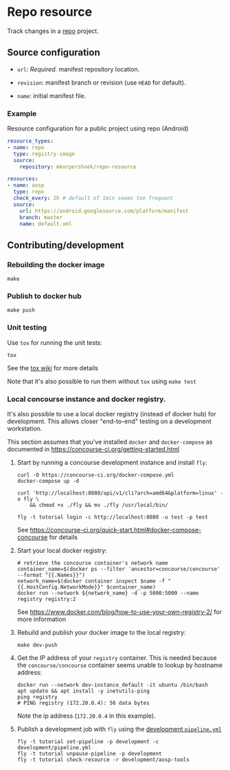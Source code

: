 # Repo resource

Track changes in a [repo](https://gerrit.googlesource.com/git-repo/+/master/#repo) project.

## Source configuration

* `url`: *Required.* manifest repository location.

* `revision`: manifest branch or revision (use `HEAD` for default).

* `name`: initial manifest file.


### Example

Resource configuration for a public project using repo (Android)

```yaml
resource_types:
- name: repo
  type: registry-image
  source:
    repository: mkorpershoek/repo-resource

resources:
- name: aosp
  type: repo
  check_every: 2h # default of 1min seems too frequent
  source:
    url: https://android.googlesource.com/platform/manifest
    branch: master
    name: default.xml
```

## Contributing/development

### Rebuilding the docker image

```
make
```

### Publish to docker hub

```
make push
```

### Unit testing

Use `tox` for running the unit tests:
```
tox
```
See the [tox wiki](https://tox.wiki/en/latest/) for more details

Note that it's also possible to run them without `tox` using `make test`

### Local concourse instance and docker registry.

It's also possible to use a local docker registry (instead of docker hub) for development.
This allows closer "end-to-end" testing on a development workstation.

This section assumes that you've installed `docker` and `docker-compose` as documented in
https://concourse-ci.org/getting-started.html

1. Start by running a concourse development instance and install `fly`:
   ```
   curl -O https://concourse-ci.org/docker-compose.yml
   docker-compose up -d

   curl 'http://localhost:8080/api/v1/cli?arch=amd64&platform=linux' -o fly \
       && chmod +x ./fly && mv ./fly /usr/local/bin/

   fly -t tutorial login -c http://localhost:8080 -u test -p test
   ```
   See https://concourse-ci.org/quick-start.html#docker-compose-concourse for details

2. Start your local docker registry:
   ```
   # retrieve the concourse container's network name
   container_name=$(docker ps --filter 'ancestor=concourse/concourse' --format "{{.Names}}")
   network_name=$(docker container inspect $name -f "{{.HostConfig.NetworkMode}}" $container_name)
   docker run --network ${network_name} -d -p 5000:5000 --name registry registry:2
   ```
   See https://www.docker.com/blog/how-to-use-your-own-registry-2/ for more information

3. Rebuild and publish your docker image to the local registry:
   ```
   make dev-push
   ```

4. Get the IP address of your `registry` container. This is needed because the `concourse/concourse`
   container seems unable to lookup by hostname address:
   ```
   docker run --network dev-instance_default -it ubuntu /bin/bash
   apt update && apt install -y inetutils-ping
   ping registry
   # PING registry (172.20.0.4): 56 data bytes
   ```
   Note the ip address (`172.20.0.4` in this example).

5. Publish a development job with `fly` using the [development `pipeline.yml`](./development/pipeline.yml)
   ```
   fly -t tutorial set-pipeline -p development -c development/pipeline.yml
   fly -t tutorial unpause-pipeline -p development
   fly -t tutorial check-resource -r development/aosp-tools
   ```
